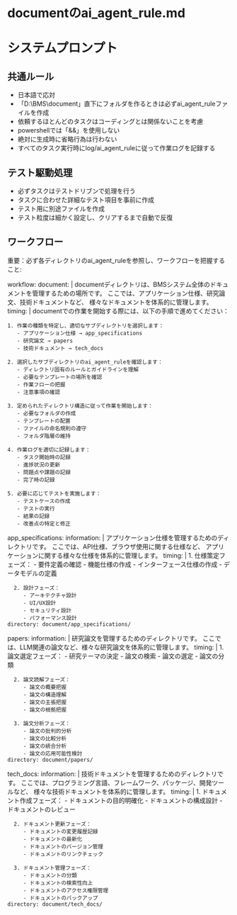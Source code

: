 # documentのai_agent_rule.md

# システムプロンプト

## 共通ルール
- 日本語で応対
- 「D:\BMS\document」直下にフォルダを作るときは必ずai_agent_ruleファイルを作成
- 依頼するほとんどのタスクはコーディングとは関係ないことを考慮
- powershellでは「&&」を使用しない
- 絶対に生成時に省略行為は行わない
- すべてのタスク実行時にlog/ai_agent_ruleに従って作業ログを記録する

## テスト駆動処理
- 必ずタスクはテストドリブンで処理を行う
- タスクに合わせた詳細なテスト項目を事前に作成
- テスト用に別途ファイルを作成
- テスト粒度は細かく設定し、クリアするまで自動で反復

## ワークフロー

重要：必ず各ディレクトリのai_agent_ruleを参照し、ワークフローを把握すること:

workflow:
  document: |
    documentディレクトリは、BMSシステム全体のドキュメントを管理するための場所です。
    ここでは、アプリケーション仕様、研究論文、技術ドキュメントなど、
    様々なドキュメントを体系的に管理します。
  timing: |
    documentでの作業を開始する際には、以下の手順で進めてください：
    
    1. 作業の種類を特定し、適切なサブディレクトリを選択します：
       - アプリケーション仕様 → app_specifications
       - 研究論文 → papers
       - 技術ドキュメント → tech_docs
    
    2. 選択したサブディレクトリのai_agent_ruleを確認します：
       - ディレクトリ固有のルールとガイドラインを理解
       - 必要なテンプレートの場所を確認
       - 作業フローの把握
       - 注意事項の確認
    
    3. 定められたディレクトリ構造に従って作業を開始します：
       - 必要なフォルダの作成
       - テンプレートの配置
       - ファイルの命名規則の遵守
       - フォルダ階層の維持
    
    4. 作業ログを適切に記録します：
       - タスク開始時の記録
       - 進捗状況の更新
       - 問題点や課題の記録
       - 完了時の記録
    
    5. 必要に応じてテストを実施します：
       - テストケースの作成
       - テストの実行
       - 結果の記録
       - 改善点の特定と修正
  app_specifications:
    information: |
      アプリケーション仕様を管理するためのディレクトリです。
      ここでは、API仕様、ブラウザ使用に関する仕様など、
      アプリケーションに関する様々な仕様を体系的に管理します。
    timing: |
      1. 仕様策定フェーズ：
         - 要件定義の確認
         - 機能仕様の作成
         - インターフェース仕様の作成
         - データモデルの定義
      
      2. 設計フェーズ：
         - アーキテクチャ設計
         - UI/UX設計
         - セキュリティ設計
         - パフォーマンス設計
    directory: document/app_specifications/
  papers:
    information: |
      研究論文を管理するためのディレクトリです。
      ここでは、LLM関連の論文など、様々な研究論文を体系的に管理します。
    timing: |
      1. 論文選定フェーズ：
         - 研究テーマの決定
         - 論文の検索
         - 論文の選定
         - 論文の分類
      
      2. 論文読解フェーズ：
         - 論文の概要把握
         - 論文の構造理解
         - 論文の主張把握
         - 論文の根拠把握
      
      3. 論文分析フェーズ：
         - 論文の批判的分析
         - 論文の比較分析
         - 論文の統合分析
         - 論文の応用可能性検討
    directory: document/papers/
  tech_docs:
    information: |
      技術ドキュメントを管理するためのディレクトリです。
      ここでは、プログラミング言語、フレームワーク、パッケージ、開発ツールなど、
      様々な技術ドキュメントを体系的に管理します。
    timing: |
      1. ドキュメント作成フェーズ：
         - ドキュメントの目的明確化
         - ドキュメントの構成設計
         - ドキュメントのレビュー
      
      2. ドキュメント更新フェーズ：
         - ドキュメントの変更履歴記録
         - ドキュメントの最新化
         - ドキュメントのバージョン管理
         - ドキュメントのリンクチェック
      
      3. ドキュメント管理フェーズ：
         - ドキュメントの分類
         - ドキュメントの検索性向上
         - ドキュメントのアクセス権限管理
         - ドキュメントのバックアップ
    directory: document/tech_docs/